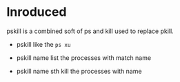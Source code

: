 # Inroduced
pskill is a combined soft of ps and kill used to replace pkill.

- pskill
like the `ps xu`


- pskill name
list the processes with match name


- pskill name sth
kill the processes with name